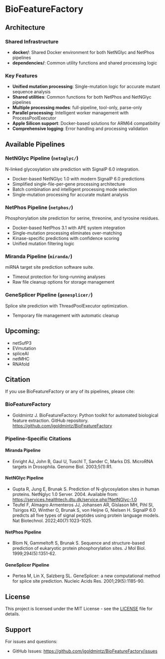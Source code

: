# BioFeatureFactory

## Architecture

### Shared Infrastructure
- **docker/**: Shared Docker environment for both NetNGlyc and NetPhos pipelines
- **dependencies/**: Common utility functions and shared processing logic

### Key Features
- **Unified mutation processing**: Single-mutation logic for accurate mutant sequence analysis
- **Shared utilities**: Common functions for both NetPhos and NetNGlyc pipelines  
- **Multiple processing modes**: full-pipeline, tool-only, parse-only
- **Parallel processing**: Intelligent worker management with ProcessPoolExecutor
- **Apple Silicon support**: Docker-based solutions for ARM64 compatibility
- **Comprehensive logging**: Error handling and processing validation

## Available Pipelines

### **NetNGlyc Pipeline** (`netnglyc/`)
N-linked glycosylation site prediction with SignalP 6.0 integration.
- Docker-based NetNGlyc 1.0 with modern SignalP 6.0 predictions
- Simplified single-file-per-gene processing architecture
- Batch combination and intelligent processing mode selection
- Single-mutation processing for accurate mutant analysis

### **NetPhos Pipeline** (`netphos/`)
Phosphorylation site prediction for serine, threonine, and tyrosine residues.
- Docker-based NetPhos 3.1 with APE system integration
- Single-mutation processing eliminates over-matching
- Kinase-specific predictions with confidence scoring
- Unified mutation filtering logic

### **Miranda Pipeline** (`miranda/`)
miRNA target site prediction software suite.
- Timeout protection for long-running analyses
- Raw file cleanup options for storage management

### **GeneSplicer Pipeline** (`genesplicer/`)
Splice site prediction with ThreadPoolExecutor optimization.
- Temporary file management with automatic cleanup

## Upcoming:

- netSufP3
- EVmutation
- spliceAI
- netMHC
- RNAfold

## Citation

If you use BioFeatureFactory or any of its pipelines, please cite:

### BioFeatureFactory
- Goldmintz J. BioFeatureFactory: Python toolkit for automated biological feature extraction. GitHub repository. https://github.com/jgoldmintz/BioFeatureFactory

### Pipeline-Specific Citations

#### Miranda Pipeline
- Enright AJ, John B, Gaul U, Tuschl T, Sander C, Marks DS. MicroRNA targets in Drosophila. Genome Biol. 2003;5(1):R1.

#### NetNGlyc Pipeline
- Gupta R, Jung E, Brunak S. Prediction of N-glycosylation sites in human proteins. NetNglyc 1.0 Server. 2004. Available from: https://services.healthtech.dtu.dk/service.php?NetNGlyc-1.0
- Teufel F, Almagro Armenteros JJ, Johansen AR, Gíslason MH, Pihl SI, Tsirigos KD, Winther O, Brunak S, von Heijne G, Nielsen H. SignalP 6.0 predicts all five types of signal peptides using protein language models. Nat Biotechnol. 2022;40(7):1023-1025.

#### NetPhos Pipeline
- Blom N, Gammeltoft S, Brunak S. Sequence and structure-based prediction of eukaryotic protein phosphorylation sites. J Mol Biol. 1999;294(5):1351-62.

#### GeneSplicer Pipeline
- Pertea M, Lin X, Salzberg SL. GeneSplicer: a new computational method for splice site prediction. Nucleic Acids Res. 2001;29(5):1185-90.

## License

This project is licensed under the MIT License - see the [LICENSE](LICENSE) file for details.

## Support

For issues and questions:

- GitHub Issues: https://github.com/jgoldmintz/BioFeatureFactory/issues
